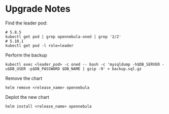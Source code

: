 # Upgrade Notes

Find the leader pod:
```
# 5.8.5
kubectl get pod | grep opennebula-oned | grep '2/2'
# 5.10.1
kubectl get pod -l role=leader
```

Perform the backup
```
kubectl exec <leader_pod> -c oned -- bash -c 'mysqldump -h$DB_SERVER -u$DB_USER -p$DB_PASSWORD $DB_NAME | gzip -9' > backup.sql.gz
```

Remove the chart

```
helm remove <release_name> opennebula
```

Deplot the new chart

```
helm install <release_name> opennebula
```
